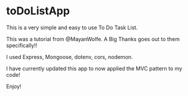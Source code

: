 # toDoListApp

This is a very simple and easy to use To Do Task List.

This was a tutorial from @MayanWolfe. A Big Thanks goes out to them specifically!!

I used Express, Mongoose, dotenv, cors, nodemon. 

I have currently updated this app to now applied the MVC pattern to my code!

Enjoy!
